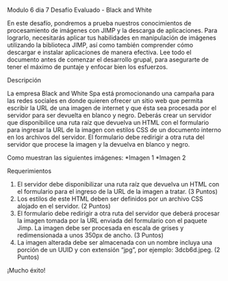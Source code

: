 Modulo 6 dia 7 Desafío Evaluado - Black and White

En este desafío, pondremos a prueba nuestros conocimientos de procesamiento de imágenes con JIMP y la descarga de aplicaciones. Para lograrlo, necesitarás aplicar tus habilidades en manipulación de imágenes utilizando la biblioteca JIMP, así como también comprender cómo descargar e instalar aplicaciones de manera efectiva.
Lee todo el documento antes de comenzar el desarrollo grupal, para asegurarte de tener el máximo de puntaje y enfocar bien los esfuerzos.


Descripción

La empresa Black and White Spa está promocionando una campaña para las redes sociales en donde quieren ofrecer un sitio web que permita escribir la URL de una imagen de internet y que ésta sea procesada por el servidor para ser devuelta en blanco y negro.
Deberás crear un servidor que disponibilice una ruta raíz que devuelva un HTML con el formulario para ingresar la URL de la imagen con estilos CSS de un documento interno en los archivos del servidor. El formulario debe redirigir a otra ruta del servidor que procese la imagen y la devuelva en blanco y negro. 

Como muestran las siguientes imágenes:
*Imagen 1
*Imagen 2


Requerimientos

1. El servidor debe disponibilizar una ruta raíz que devuelva un HTML con el formulario para el ingreso de la URL de la imagen a tratar. (3 Puntos)
2. Los estilos de este HTML deben ser definidos por un archivo CSS alojado en el servidor. (2 Puntos)
3. El formulario debe redirigir a otra ruta del servidor que deberá procesar la imagen tomada por la URL enviada del formulario con el paquete Jimp. La imagen debe ser procesada en escala de grises y redimensionada a unos 350px de ancho. (3 Puntos)
4. La imagen alterada debe ser almacenada con un nombre incluya una porción de un UUID y con extensión “jpg”, por ejemplo: 3dcb6d.jpeg. (2 Puntos)

¡Mucho éxito! 